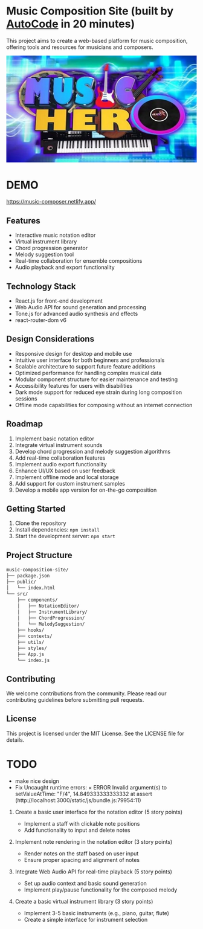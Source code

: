 # Music Composition Site (built by [AutoCode](https://autocode.work) in 20 minutes)

This project aims to create a web-based platform for music composition, offering tools and resources
for musicians and composers.

![alt text](public/music.png)

# DEMO

https://music-composer.netlify.app/

## Features

-   Interactive music notation editor
-   Virtual instrument library
-   Chord progression generator
-   Melody suggestion tool
-   Real-time collaboration for ensemble compositions
-   Audio playback and export functionality

## Technology Stack

-   React.js for front-end development
-   Web Audio API for sound generation and processing
-   Tone.js for advanced audio synthesis and effects
-   react-router-dom v6

## Design Considerations

-   Responsive design for desktop and mobile use
-   Intuitive user interface for both beginners and professionals
-   Scalable architecture to support future feature additions
-   Optimized performance for handling complex musical data
-   Modular component structure for easier maintenance and testing
-   Accessibility features for users with disabilities
-   Dark mode support for reduced eye strain during long composition sessions
-   Offline mode capabilities for composing without an internet connection

## Roadmap

1. Implement basic notation editor
2. Integrate virtual instrument sounds
3. Develop chord progression and melody suggestion algorithms
4. Add real-time collaboration features
5. Implement audio export functionality
6. Enhance UI/UX based on user feedback
7. Implement offline mode and local storage
8. Add support for custom instrument samples
9. Develop a mobile app version for on-the-go composition

## Getting Started

1. Clone the repository
2. Install dependencies: `npm install`
3. Start the development server: `npm start`

## Project Structure

```
music-composition-site/
├── package.json
├── public/
│   └── index.html
└── src/
    ├── components/
    │   ├── NotationEditor/
    │   ├── InstrumentLibrary/
    │   ├── ChordProgression/
    │   └── MelodySuggestion/
    ├── hooks/
    ├── contexts/
    ├── utils/
    ├── styles/
    ├── App.js
    └── index.js
```

## Contributing

We welcome contributions from the community. Please read our contributing guidelines before
submitting pull requests.

## License

This project is licensed under the MIT License. See the LICENSE file for details.

# TODO

-   make nice design
-   Fix Uncaught runtime errors:
×
ERROR
Invalid argument(s) to setValueAtTime: "F/4", 14.849333333333332
    at assert (http://localhost:3000/static/js/bundle.js:79954:11)

    
1. Create a basic user interface for the notation editor (5 story points)
   - Implement a staff with clickable note positions
   - Add functionality to input and delete notes

2. Implement note rendering in the notation editor (3 story points)
   - Render notes on the staff based on user input
   - Ensure proper spacing and alignment of notes

3. Integrate Web Audio API for real-time playback (5 story points)
   - Set up audio context and basic sound generation
   - Implement play/pause functionality for the composed melody

4. Create a basic virtual instrument library (3 story points)
   - Implement 3-5 basic instruments (e.g., piano, guitar, flute)
   - Create a simple interface for instrument selection